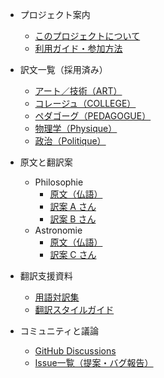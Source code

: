 - プロジェクト案内
  - [このプロジェクトについて](00_about.md)
  - [利用ガイド・参加方法](01_利用ガイド.md)

- 訳文一覧（採用済み）
  - [アート／技術（ART）](articles/アート（技術、ART）.md)
  - [コレージュ（COLLEGE）](articles/コレージュ（COLLEGE）.md)
  - [ペダゴーグ（PEDAGOGUE）](articles/ペダゴーグ（PEDAGOGUE）.md)
  - [物理学（Physique）](articles/physique.md)
  - [政治（Politique）](articles/politique.md)

- 原文と翻訳案
  - Philosophie
    - [原文（仏語）](translations/philosophie/original.md)
    - [訳案 A さん](translations/philosophie/userA_translation.md)
    - [訳案 B さん](translations/philosophie/userB_translation.md)
  - Astronomie
    - [原文（仏語）](translations/astronomie/original.md)
    - [訳案 C さん](translations/astronomie/userC_translation.md)

- 翻訳支援資料
  - [用語対訳集](glossary.md)
  - [翻訳スタイルガイド](styleguide.md)

- コミュニティと議論
  - [GitHub Discussions](https://github.com/ユーザー名/リポジトリ名/discussions)
  - [Issue一覧（提案・バグ報告）](https://github.com/ユーザー名/リポジトリ名/issues)
